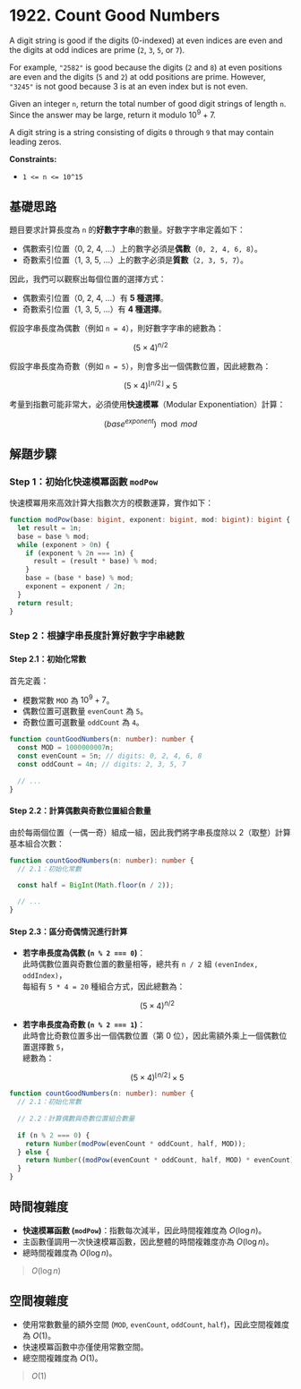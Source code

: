 # 1922. Count Good Numbers

A digit string is good if the digits (0-indexed) at even indices are even and 
the digits at odd indices are prime (`2`, `3`, `5`, or `7`).

For example, `"2582"` is good because the digits (`2` and `8`) at even positions are even and 
the digits (`5` and `2`) at odd positions are prime. 
However, `"3245"` is not good because 3 is at an even index but is not even.

Given an integer `n`, return the total number of good digit strings of length `n`. 
Since the answer may be large, return it modulo $10^9 + 7$.

A digit string is a string consisting of digits `0` through `9` that may contain leading zeros.

**Constraints:**

- `1 <= n <= 10^15`

## 基礎思路

題目要求計算長度為 `n` 的**好數字字串**的數量。好數字字串定義如下：

- 偶數索引位置（0, 2, 4, …）上的數字必須是**偶數**（`0, 2, 4, 6, 8`）。
- 奇數索引位置（1, 3, 5, …）上的數字必須是**質數**（`2, 3, 5, 7`）。

因此，我們可以觀察出每個位置的選擇方式：

- 偶數索引位置（0, 2, 4, …）有 **5 種選擇**。
- 奇數索引位置（1, 3, 5, …）有 **4 種選擇**。

假設字串長度為偶數（例如 `n = 4`），則好數字字串的總數為：

$$(5 \times 4)^{n/2}$$

假設字串長度為奇數（例如 `n = 5`），則會多出一個偶數位置，因此總數為：

$$(5 \times 4)^{\lfloor n/2 \rfloor} \times 5$$

考量到指數可能非常大，必須使用**快速模冪**（Modular Exponentiation）計算：

$$(base^{exponent}) \mod mod$$

## 解題步驟

### Step 1：初始化快速模冪函數 `modPow`

快速模冪用來高效計算大指數次方的模數運算，實作如下：

```typescript
function modPow(base: bigint, exponent: bigint, mod: bigint): bigint {
  let result = 1n;
  base = base % mod;
  while (exponent > 0n) {
    if (exponent % 2n === 1n) {
      result = (result * base) % mod;
    }
    base = (base * base) % mod;
    exponent = exponent / 2n;
  }
  return result;
}
```

### Step 2：根據字串長度計算好數字字串總數

#### Step 2.1：初始化常數

首先定義：

- 模數常數 `MOD` 為 $10^9 + 7$。
- 偶數位置可選數量 `evenCount` 為 `5`。
- 奇數位置可選數量 `oddCount` 為 `4`。

```typescript
function countGoodNumbers(n: number): number {
  const MOD = 1000000007n;
  const evenCount = 5n; // digits: 0, 2, 4, 6, 8
  const oddCount = 4n; // digits: 2, 3, 5, 7
  
  // ...
}
```

#### Step 2.2：計算偶數與奇數位置組合數量

由於每兩個位置（一偶一奇）組成一組，因此我們將字串長度除以 2（取整）計算基本組合次數：

```typescript
function countGoodNumbers(n: number): number {
  // 2.1：初始化常數
  
  const half = BigInt(Math.floor(n / 2));

  // ...
}
```

#### Step 2.3：區分奇偶情況進行計算

- **若字串長度為偶數 (`n % 2 === 0`)**：  
  此時偶數位置與奇數位置的數量相等，總共有 `n / 2` 組 `(evenIndex, oddIndex)`，  
  每組有 `5 * 4 = 20` 種組合方式，因此總數為：

  $$(5 \times 4)^{n/2}$$

- **若字串長度為奇數 (`n % 2 === 1`)**：  
  此時會比奇數位置多出一個偶數位置（第 0 位），因此需額外乘上一個偶數位置選擇數 `5`，  
  總數為：

  $$(5 \times 4)^{\lfloor n/2 \rfloor} \times 5$$

```typescript
function countGoodNumbers(n: number): number {
  // 2.1：初始化常數
  
  // 2.2：計算偶數與奇數位置組合數量
  
  if (n % 2 === 0) {
    return Number(modPow(evenCount * oddCount, half, MOD));
  } else {
    return Number((modPow(evenCount * oddCount, half, MOD) * evenCount) % MOD);
  }
}
```

## 時間複雜度

- **快速模冪函數 (`modPow`)**：指數每次減半，因此時間複雜度為 $O(\log n)$。
- 主函數僅調用一次快速模冪函數，因此整體的時間複雜度亦為 $O(\log n)$。
- 總時間複雜度為 $O(\log n)$。

> $O(\log n)$

## 空間複雜度

- 使用常數數量的額外空間 (`MOD`, `evenCount`, `oddCount`, `half`)，因此空間複雜度為 $O(1)$。
- 快速模冪函數中亦僅使用常數空間。
- 總空間複雜度為 $O(1)$。

> $O(1)$
